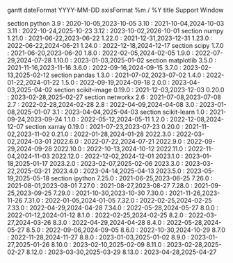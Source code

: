 gantt
dateFormat YYYY-MM-DD
axisFormat %m / %Y
title Support Window

section python
3.9 : 2020-10-05,2023-10-05
3.10 : 2021-10-04,2024-10-03
3.11 : 2022-10-24,2025-10-23
3.12 : 2023-10-02,2026-10-01
section numpy
1.21.0 : 2021-06-22,2023-06-22
1.22.0 : 2021-12-31,2023-12-31
1.23.0 : 2022-06-22,2024-06-21
1.24.0 : 2022-12-18,2024-12-17
section scipy
1.7.0 : 2021-06-20,2023-06-20
1.8.0 : 2022-02-05,2024-02-05
1.9.0 : 2022-07-29,2024-07-28
1.10.0 : 2023-01-03,2025-01-02
section matplotlib
3.5.0 : 2021-11-16,2023-11-16
3.6.0 : 2022-09-16,2024-09-15
3.7.0 : 2023-02-13,2025-02-12
section pandas
1.3.0 : 2021-07-02,2023-07-02
1.4.0 : 2022-01-22,2024-01-22
1.5.0 : 2022-09-19,2024-09-18
2.0.0 : 2023-04-03,2025-04-02
section scikit-image
0.19.0 : 2021-12-03,2023-12-03
0.20.0 : 2023-02-28,2025-02-27
section networkx
2.6 : 2021-07-08,2023-07-08
2.7 : 2022-02-28,2024-02-28
2.8 : 2022-04-09,2024-04-08
3.0 : 2023-01-08,2025-01-07
3.1 : 2023-04-04,2025-04-03
section scikit-learn
1.0 : 2021-09-24,2023-09-24
1.1.0 : 2022-05-12,2024-05-11
1.2.0 : 2022-12-08,2024-12-07
section xarray
0.19.0 : 2021-07-23,2023-07-23
0.20.0 : 2021-11-02,2023-11-02
0.21.0 : 2022-01-28,2024-01-28
2022.3.0 : 2022-03-02,2024-03-01
2022.6.0 : 2022-07-22,2024-07-21
2022.9.0 : 2022-09-29,2024-09-28
2022.10.0 : 2022-10-13,2024-10-12
2022.11.0 : 2022-11-04,2024-11-03
2022.12.0 : 2022-12-02,2024-12-01
2023.1.0 : 2023-01-18,2025-01-17
2023.2.0 : 2023-02-07,2025-02-06
2023.3.0 : 2023-03-22,2025-03-21
2023.4.0 : 2023-04-14,2025-04-13
2023.5.0 : 2023-05-19,2025-05-18
section ipython
7.25.0 : 2021-06-25,2023-06-25
7.26.0 : 2021-08-01,2023-08-01
7.27.0 : 2021-08-27,2023-08-27
7.28.0 : 2021-09-25,2023-09-25
7.29.0 : 2021-10-30,2023-10-30
7.30.0 : 2021-11-26,2023-11-26
7.31.0 : 2022-01-05,2024-01-05
7.32.0 : 2022-02-25,2024-02-25
7.33.0 : 2022-04-29,2024-04-28
7.34.0 : 2022-05-28,2024-05-27
8.0.0 : 2022-01-12,2024-01-12
8.1.0 : 2022-02-25,2024-02-25
8.2.0 : 2022-03-27,2024-03-26
8.3.0 : 2022-04-29,2024-04-28
8.4.0 : 2022-05-28,2024-05-27
8.5.0 : 2022-09-06,2024-09-05
8.6.0 : 2022-10-30,2024-10-29
8.7.0 : 2022-11-28,2024-11-27
8.8.0 : 2023-01-03,2025-01-02
8.9.0 : 2023-01-27,2025-01-26
8.10.0 : 2023-02-10,2025-02-09
8.11.0 : 2023-02-28,2025-02-27
8.12.0 : 2023-03-30,2025-03-29
8.13.0 : 2023-04-28,2025-04-27
